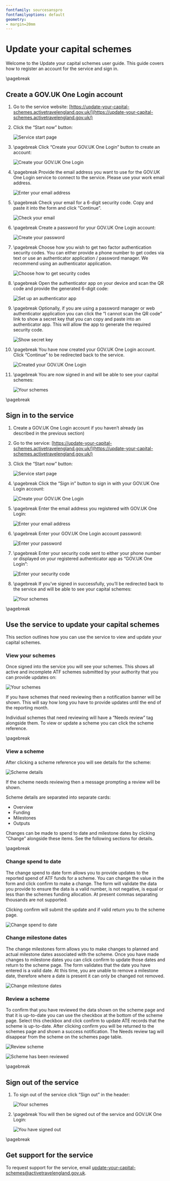 ```yaml
---
fontfamily: sourcesanspro
fontfamilyoptions: default
geometry:
- margin=20mm
---
```


# Update your capital schemes 

Welcome to the Update your capital schemes user guide. This guide covers how to register an account for the service and
sign in. 

\pagebreak

## Create a GOV.UK One Login account 

1. Go to the service website:
   [https://update-your-capital-schemes.activetravelengland.gov.uk/](https://update-your-capital-schemes.activetravelengland.gov.uk/) 

1. Click the “Start now” button:

    ![Service start page](start.png)

1. \pagebreak Click “Create your GOV.UK One Login” button to create an account: 

    ![Create your GOV.UK One Login](create-or-sign-in.png)

1. \pagebreak Provide the email address you want to use for the GOV.UK One Login service to connect to the service.
   Please use your work email address. 

    ![Enter your email address](create-enter-email.png)

1. \pagebreak Check your email for a 6-digit security code. Copy and paste it into the form and click “Continue”.

    ![Check your email](create-check-email.png)

1. \pagebreak Create a password for your GOV.UK One Login account: 

    ![Create your password](create-password.png)

1. \pagebreak Choose how you wish to get two factor authentication security codes. You can either provide a phone number
   to get codes via text or use an authenticator application / password manager. We recommend using an authenticator
   application. 

    ![Choose how to get security codes](create-security-codes.png)

1. \pagebreak Open the authenticator app on your device and scan the QR code and provide the generated 6-digit code: 

    ![Set up an authenticator app](create-qr-code.png)

1. \pagebreak Optionally, if you are using a password manager or web authenticator application you can click the
   “I cannot scan the QR code” link to show a secret key that you can copy and paste into an authenticator app. This
   will allow the app to generate the required security code. 

    ![Show secret key](create-secret-key.png)

1. \pagebreak You have now created your GOV.UK One Login account. Click “Continue” to be redirected back to the service. 

    ![Created your GOV.UK One Login](create-success.png)

1. \pagebreak You are now signed in and will be able to see your capital schemes:

    ![Your schemes](schemes.png)

\pagebreak

## Sign in to the service 

1. Create a GOV.UK One Login account if you haven’t already (as described in the previous section) 

1. Go to the service:
   [https://update-your-capital-schemes.activetravelengland.gov.uk/](https://update-your-capital-schemes.activetravelengland.gov.uk/) 

1. Click the “Start now” button: 

    ![Service start page](start.png)

1. \pagebreak Click the “Sign in” button to sign in with your GOV.UK One Login account: 

    ![Create your GOV.UK One Login](create-or-sign-in.png)

1. \pagebreak Enter the email address you registered with GOV.UK One Login: 

    ![Enter your email address](sign-in-enter-email.png)

1. \pagebreak Enter your GOV.UK One Login account password: 

    ![Enter your password](sign-in-password.png)

1. \pagebreak Enter your security code sent to either your phone number or displayed on your registered authenticator
   app as “GOV.UK One Login”:

    ![Enter your security code](sign-in-security-code.png)

1. \pagebreak If you’ve signed in successfully, you’ll be redirected back to the service and will be able to see 
   your capital schemes:

    ![Your schemes](schemes.png)

\pagebreak

## Use the service to update your capital schemes 

This section outlines how you can use the service to view and update your capital schemes.

### View your schemes

Once signed into the service you will see your schemes. This shows all active and incomplete ATF schemes submitted 
by your authority that you can provide updates on:

![Your schemes](schemes.png)

If you have schemes that need reviewing then a notification banner will be shown. This will say how long you have 
to provide updates until the end of the reporting month.

Individual schemes that need reviewing will have a “Needs review” tag alongside them. To view or update a scheme you 
can click the scheme reference.

\pagebreak

### View a scheme

After clicking a scheme reference you will see details for the scheme:

![Scheme details](scheme.png)

If the scheme needs reviewing then a message prompting a review will be shown. 

Scheme details are separated into separate cards:

* Overview
* Funding
* Milestones
* Outputs

Changes can be made to spend to date and milestone dates by clicking “Change” alongside these items. See the 
following sections for details. 

\pagebreak

### Change spend to date

The change spend to date form allows you to provide updates to the reported spend of ATF funds for a scheme. You can
change the value in the form and click confirm to make a change. The form will validate the data you provide to ensure
the data is a valid number, is not negative, is equal or less than the schemes funding allocation. At present commas
separating thousands are not supported.

Clicking confirm will submit the update and if valid return you to the scheme page. 

![Change spend to date](change-spend-to-date.png)

### Change milestone dates

The change milestones form allows you to make changes to planned and actual milestone dates associated with the scheme.
Once you have made changes to milestone dates you can click confirm to update those dates and return to the scheme page.
The form validates that the date you have entered is a valid date. At this time, you are unable to remove a milestone
date, therefore where a date is present it can only be changed not removed.

![Change milestone dates](change-milestone-dates.png)

### Review a scheme

To confirm that you have reviewed the data shown on the scheme page and that it is up-to-date you can use the checkbox
at the bottom of the scheme page. Select this checkbox and click confirm to update ATE records that the scheme is
up-to-date. After clicking confirm you will be returned to the schemes page and shown a success notification. The Needs
review tag will disappear from the scheme on the schemes page table.

![Review scheme](review.png)

![Scheme has been reviewed](review-success.png)

\pagebreak

## Sign out of the service

1. To sign out of the service click “Sign out” in the header:

   ![Your schemes](schemes.png)

1. \pagebreak You will then be signed out of the service and GOV.UK One Login:

   ![You have signed out](signed-out.png)

\pagebreak

## Get support for the service 

To request support for the service, email
[update-your-capital-schemes@activetravelengland.gov.uk](mailto:update-your-capital-schemes@activetravelengland.gov.uk). 
